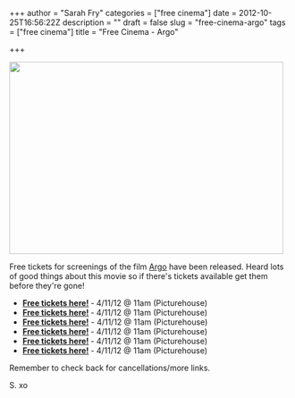 +++
author = "Sarah Fry"
categories = ["free cinema"]
date = 2012-10-25T16:56:22Z
description = ""
draft = false
slug = "free-cinema-argo"
tags = ["free cinema"]
title = "Free Cinema - Argo"

+++


<a href="https://yayfryday.com/images/2012/10/argo.jpg"><img class="aligncenter size-full wp-image-1338" title="argo" src="https://yayfryday.com/images/2012/10/argo.jpg" alt="" width="490" height="344" /></a>

Free tickets for screenings of the film <a href="http://www.imdb.com/title/tt1024648/" target="_blank">Argo</a> have been released. Heard lots of good things about this movie so if there's tickets available get them before they're gone!
<ul>
	<li><strong><a href="http://www.showfilmfirst.com/pin/282330" target="_blank">Free tickets here!</a> </strong>- 4/11/12 @ 11am (Picturehouse)</li>
	<li><strong><a href="http://www.showfilmfirst.com/pin/459320" target="_blank">Free tickets here!</a> </strong>- 4/11/12 @ 11am (Picturehouse)</li>
	<li><strong><a href="http://www.showfilmfirst.com/pin/869484" target="_blank">Free tickets here!</a></strong> - 4/11/12 @ 11am (Picturehouse)</li>
	<li><strong><a href="http://www.showfilmfirst.com/pin/375774" target="_blank">Free tickets here!</a> </strong>- 4/11/12 @ 11am (Picturehouse)</li>
	<li><strong><a href="http://www.showfilmfirst.com/pin/806274" target="_blank">Free tickets here!</a> </strong>- 4/11/12 @ 11am (Picturehouse)</li>
	<li><strong><a href="http://www.showfilmfirst.com/pin/132218" target="_blank">Free tickets here!</a> </strong>- 4/11/12 @ 11am (Picturehouse)</li>
</ul>
Remember to check back for cancellations/more links.

S. xo

